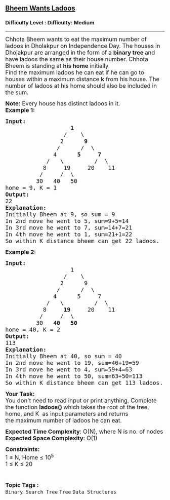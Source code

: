 <h2><a href="https://www.geeksforgeeks.org/problems/bheem-wants-ladoos--170647/1?page=1&category=Tree&sortBy=latest">Bheem Wants Ladoos</a></h2><h3>Difficulty Level : Difficulty: Medium</h3><hr><div class="problems_problem_content__Xm_eO"><p><span style="font-size:18px">Chhota Bheem wants to eat the maximum number of ladoos in Dholakpur&nbsp;on Independence Day. The houses in Dholakpur&nbsp;are arranged in the form of a <strong>binary tree </strong>and have ladoos the same as their house number. Chhota Bheem&nbsp;is standing at <strong>his home</strong>&nbsp;initially.&nbsp;<br>
Find the maximum ladoos he can eat if he can go to houses&nbsp;within a maximum distance <strong>k</strong> from his house. The number of ladoos at his home&nbsp;should also be included in the sum.</span></p>

<p><span style="font-size:18px"><strong>Note:</strong> Every&nbsp;house has distinct ladoos in it.&nbsp;</span><br>
<span style="font-size:18px"><strong>Example 1:</strong></span></p>

<pre><span style="font-size:18px"><strong>Input:</strong>
    &nbsp;              <strong>1</strong>
&nbsp; &nbsp; &nbsp; &nbsp; &nbsp; &nbsp; &nbsp; &nbsp;&nbsp;&nbsp;/&nbsp;&nbsp; &nbsp;\
&nbsp; &nbsp; &nbsp; &nbsp; &nbsp; &nbsp; &nbsp;   2&nbsp; &nbsp; &nbsp; <strong>9</strong>
&nbsp; &nbsp; &nbsp; &nbsp; &nbsp; &nbsp;    /&nbsp; &nbsp; &nbsp;&nbsp;/&nbsp;&nbsp;\
&nbsp; &nbsp; &nbsp; &nbsp; &nbsp;     4&nbsp; &nbsp; &nbsp; <strong>5</strong>&nbsp; &nbsp; &nbsp;<strong>7</strong>
&nbsp; &nbsp; &nbsp; &nbsp;     /&nbsp; &nbsp;\&nbsp; &nbsp; &nbsp; &nbsp; &nbsp;/&nbsp; \
&nbsp; &nbsp; &nbsp;      8&nbsp; &nbsp;  19&nbsp; &nbsp; &nbsp;20&nbsp; &nbsp; 11
&nbsp; &nbsp;       /&nbsp; &nbsp; &nbsp;/&nbsp; \
 &nbsp;       30&nbsp; &nbsp;40&nbsp; &nbsp;50
home = 9, K = 1
<strong>Output:</strong>
22
<strong>Explanation:
</strong>Initially Bheem at 9, so sum = 9
In 2nd move he went to 5, sum=9+5=14
In 3rd move he went to 7, sum=14+7=21
In 4th move he went to 1, sum=21+1=22
So within K distance bheem can get 22 ladoos.  </span>
</pre>

<p><span style="font-size:18px"><strong>Example 2:</strong></span></p>

<pre><span style="font-size:18px"><strong>Input:</strong>
    &nbsp;              1
&nbsp; &nbsp; &nbsp; &nbsp; &nbsp; &nbsp; &nbsp; &nbsp;&nbsp;&nbsp;/&nbsp;&nbsp; &nbsp;\
&nbsp; &nbsp; &nbsp; &nbsp; &nbsp; &nbsp; &nbsp;   2&nbsp; &nbsp; &nbsp; 9
&nbsp; &nbsp; &nbsp; &nbsp; &nbsp; &nbsp;    /&nbsp; &nbsp; &nbsp;&nbsp;/&nbsp;&nbsp;\
&nbsp; &nbsp; &nbsp; &nbsp; &nbsp;     <strong>4</strong>&nbsp; &nbsp; &nbsp; 5&nbsp; &nbsp; &nbsp;7
&nbsp; &nbsp; &nbsp; &nbsp;     /&nbsp; &nbsp;\&nbsp; &nbsp; &nbsp; &nbsp; &nbsp;/&nbsp; \
&nbsp; &nbsp; &nbsp;      8&nbsp; &nbsp;  <strong>19</strong>&nbsp; &nbsp; &nbsp;20&nbsp; &nbsp; 11
&nbsp; &nbsp;       /&nbsp; &nbsp; &nbsp;/&nbsp; \
 &nbsp;       30&nbsp; &nbsp;<strong>40</strong>&nbsp; &nbsp;<strong>50</strong>
home = 40, K = 2
<strong>Output:</strong>
113
<strong>Explanation:</strong>
Initially Bheem at 40, so sum = 40
In 2nd move he went to 19, sum=40+19=59
In 3rd move he went to 4, sum=59+4=63
In 4th move he went to 50, sum=63+50=113
So within K distance bheem can get 113 ladoos.</span>
</pre>

<p><span style="font-size:18px"><strong>Your Task:</strong><br>
You don't need to read input or print anything. Complete the function <strong>ladoos() </strong>which takes the root of the&nbsp;tree, home, and K&nbsp; as input parameters and returns the&nbsp;maximum number of ladoos he can eat.</span></p>

<p><span style="font-size:18px"><strong>Expected Time Complexity</strong>: O(N), where N is no. of nodes</span><br>
<span style="font-size:18px"><strong>Expected Space Complexity</strong>: O(1)</span></p>

<p><span style="font-size:18px"><strong>Constraints:</strong><br>
1 ≤ N, Home&nbsp;≤ 10<sup>5</sup><br>
1 ≤ K ≤ 20</span></p>
</div><br><p><span style=font-size:18px><strong>Topic Tags : </strong><br><code>Binary Search Tree</code>&nbsp;<code>Tree</code>&nbsp;<code>Data Structures</code>&nbsp;